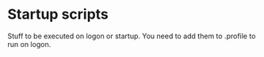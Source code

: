 # Startup scripts

Stuff to be executed on logon or startup. You need to add them to .profile to run on logon.